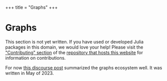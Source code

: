 +++
title = "Graphs"
+++

# Graphs
This section is not yet written. If you have used or developed Julia packages in this domain, we would love your help! Please visit the ["Contributing" section](https://github.com/JuliaPackageComparisons/JuliaPackageComparisons.github.io#contributing) of the [repository that hosts this website](https://github.com/JuliaPackageComparisons/JuliaPackageComparisons.github.io) for information on contributions.

For now [this discourse post](https://discourse.julialang.org/t/the-graphs-ecosystem/99463) summarized the graphs ecosystem well. It was written in May of 2023.
